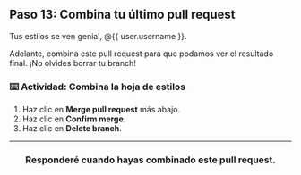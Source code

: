 ## Paso 13: Combina tu último pull request

Tus estilos se ven genial, @{{ user.username }}.

Adelante, combina este pull request para que podamos ver el resultado final. ¡No olvides borrar tu branch!

### :keyboard: Actividad: Combina la hoja de estilos

1. Haz clic en **Merge pull request** más abajo.
1. Haz clic en **Confirm merge**.
1. Haz clic en  **Delete branch**.
<hr>
<h3 align="center">Responderé cuando hayas combinado este pull request.</h3>
